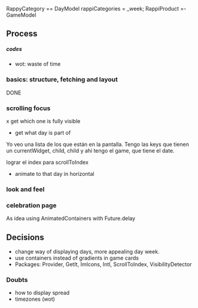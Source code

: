 
RappyCategory == DayModel
rappiCategories = _week;
RappiProduct =- GameModel

## Process
##### codes
- wot: waste of time

### basics: structure, fetching and layout
DONE
### scrolling focus
x get which one is fully visible
- get what day is part of

Yo veo una lista de los que están en la pantalla.
Tengo las keys que tienen un currentWidget, child, child y ahí
tengo el game, que tiene el date.


lograr el index para scrollToIndex
- animate to that day in horizontal
### look and feel

### celebration page
As idea using AnimatedContainers with Future.delay

## Decisions
- change way of displaying days, more appealing day week.
- use containers instead of gradients in game cards
- Packages: Provider, GetIt, ImIcons, Intl, ScrollToIndex, VisibilityDetector

### Doubts
- how to display spread
- timezones (wot)